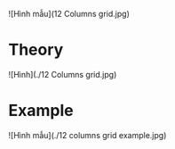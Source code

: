 ![Hình mẫu](12 Columns grid.jpg)
# Theory
![Hình](./12 Columns grid.jpg)
# Example
![Hình mẫu](./12 columns grid example.jpg)
